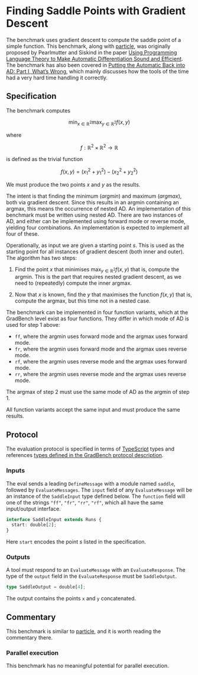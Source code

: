 # Finding Saddle Points with Gradient Descent

The benchmark uses gradient descent to compute the saddle point of a simple
function. This benchmark, along with [particle](/evals/particle), was originally
proposed by Pearlmutter and Siskind in the paper
[Using Programming Language Theory to Make Automatic Differentiation Sound and Efficient](https://link.springer.com/chapter/10.1007/978-3-540-68942-3_8).
The benchmark has also been covered in
[Putting the Automatic Back into AD: Part I, What’s Wrong](https://docs.lib.purdue.edu/cgi/viewcontent.cgi?article=1369&context=ecetr),
which mainly discusses how the tools of the time had a very hard time handling
it correctly.

## Specification

The benchmark computes

```math
\text{min}_ {x\in\mathbb{R}^2} \text{max}_ {y\in\mathbb{R}^2} f(x,y)
```

where

```math
f : \mathbb{R}^2 \times \mathbb{R}^2 \rightarrow \mathbb{R}
```

is defined as the trivial function

```math
f(x,y) = (x_1^2 + y_1^2) - (x_2^2 + y_2^2)
```

We must produce the two points $x$ and $y$ as the results.

The intent is that finding the minimum (_argmin_) and maximum (_argmax_), both
via gradient descent. Since this results in an argmin containing an argmax, this
means the occurrence of nested AD. An implementation of this benchmark must be
written using nested AD. There are two instances of AD, and either can be
implemented using forward mode or reverse mode, yielding four combinations. An
implementation is expected to implement all four of these.

Operationally, as input we are given a starting point $s$. This is used as the
starting point for all instances of gradient descent (both inner and outer). The
algorithm has two steps:

1. Find the point $x$ that minimises $\text{max}_ {y\in\mathbb{R}^2}
   f(x,y)$
   that is, compute the argmin. This is the part that requires nested gradient
   descent, as we need to (repeatedly) compute the inner argmax.

2. Now that $x$ is known, find the $y$ that maximises the function $f(x,y)$ that
   is, compute the argmax, but this time not in a nested case.

The benchmark can be implemented in four function variants, which at the
GradBench level exist as four functions. They differ in which mode of AD is used
for step 1 above:

- `ff`, where the argmin uses forward mode and the argmax uses forward mode.
- `fr`, where the argmin uses forward mode and the argmax uses reverse mode.
- `rf`, where the argmin uses reverse mode and the argmax uses forward mode.
- `rr`, where the argmin uses reverse mode and the argmax uses reverse mode.

The argmax of step 2 must use the same mode of AD as the argmin of step 1.

All function variants accept the same input and must produce the same results.

## Protocol

The evaluation protocol is specified in terms of [TypeScript][] types and
references [types defined in the GradBench protocol description][protocol].

### Inputs

The eval sends a leading `DefineMessage` with a module named `saddle`, followed
by `EvaluateMessages`. The `input` field of any `EvaluateMessage` will be an
instance of the `SaddleInput` type defined below. The `function` field will one
of the strings `"ff"`, `"fr"`, `"rr"`, `"rf"`, which all have the same
input/output interface.

```typescript
interface SaddleInput extends Runs {
  start: double[2];
}
```

Here `start` encodes the point _s_ listed in the specification.

### Outputs

A tool must respond to an `EvaluateMessage` with an `EvaluateResponse`. The type
of the `output` field in the `EvaluateResponse` must be `SaddleOutput`.

```typescript
type SaddleOutput = double[4];
```

The output contains the points `x` and `y` concatenated.

## Commentary

This benchmark is similar to [particle][], and it is worth reading the
commentary there.

### Parallel execution

This benchmark has no meaningful potential for parallel execution.

[protocol]: /CONTRIBUTING.md#types
[typescript]: https://www.typescriptlang.org/
[particle]: /evals/particle
